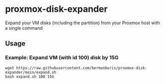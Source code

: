 # proxmox-disk-expander
Expand your VM disks (including the partition) from your Proxmox host with a single command

## Usage

### Example: Expand VM (with id 100) disk by 15G
```shell
wget https://raw.githubusercontent.com/bermanboris/proxmox-disk-expander/main/expand.sh
bash expand.sh 100 15G
```
